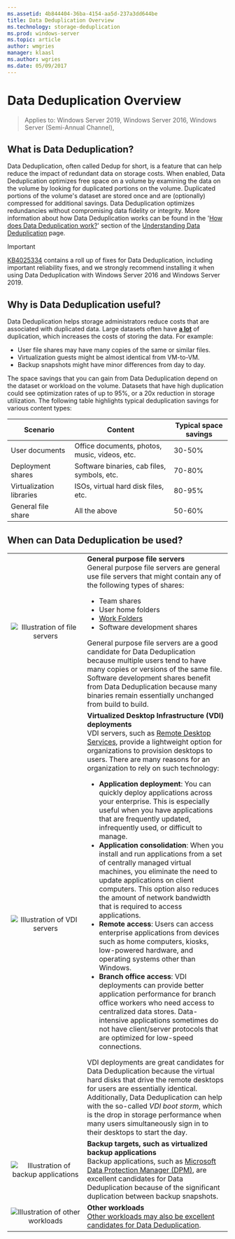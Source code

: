 ```yaml
---
ms.assetid: 4b844404-36ba-4154-aa5d-237a3dd644be
title: Data Deduplication Overview
ms.technology: storage-deduplication
ms.prod: windows-server
ms.topic: article
author: wmgries
manager: klaasl
ms.author: wgries
ms.date: 05/09/2017
---
```

# Data Deduplication Overview

> Applies to: Windows Server 2019, Windows Server 2016, Windows Server (Semi-Annual Channel), 

## <a name="what-is-dedup"></a>What is Data Deduplication?

Data Deduplication, often called Dedup for short, is a feature that can help reduce the impact of redundant data on storage costs. When enabled, Data Deduplication optimizes free space on a volume by examining the data on the volume by looking for duplicated portions on the volume. Duplicated portions of the volume's dataset are stored once and are (optionally) compressed for additional savings. Data Deduplication optimizes redundancies without compromising data fidelity or integrity. More information about how Data Deduplication works can be found in the '[How does Data Deduplication work?](understand.md#how-does-dedup-work)' section of the [Understanding Data Deduplication](understand.md) page.

> [!Important]  
> [KB4025334](https://support.microsoft.com/kb/4025334) contains a roll up of fixes for Data Deduplication, including important reliability fixes, and we strongly recommend installing it when using Data Deduplication with Windows Server 2016 and Windows Server 2019.

## <a name="why-is-dedup-useful"></a>Why is Data Deduplication useful?

Data Deduplication helps storage administrators reduce costs that are associated with duplicated data. Large datasets often have **<u>a lot</u>** of duplication, which increases the costs of storing the data. For example:

- User file shares may have many copies of the same or similar files.
- Virtualization guests might be almost identical from VM-to-VM.
- Backup snapshots might have minor differences from day to day.

The space savings that you can gain from Data Deduplication depend on the dataset or workload on the volume. Datasets that have high duplication could see optimization rates of up to 95%, or a 20x reduction in storage utilization. The following table highlights typical deduplication savings for various content types:

| Scenario       | Content                                        | Typical space savings |
|----------------|------------------------------------------------|-----------------------|
| User documents | Office documents, photos, music, videos, etc.  | 30-50%                |
| Deployment shares | Software binaries, cab files, symbols, etc. | 70-80%                |
| Virtualization libraries | ISOs, virtual hard disk files, etc.  | 80-95%                |
| General file share | All the above                           | 50-60%                |

## <a id="when-can-dedup-be-used"></a>When can Data Deduplication be used?  
<table>
    <tbody>
        <tr>
            <td style="text-align:center;min-width:150px;vertical-align:center;"><img src="media/overview-clustered-gpfs.png" alt="Illustration of file servers" /></td>
            <td style="vertical-align:top">
                <b>General purpose file servers</b><br />
                General purpose file servers are general use file servers that might contain any of the following types of shares:
                <ul>
                    <li>Team shares</li>
                    <li>User home folders</li>
                    <li><a href="https://technet.microsoft.com/library/dn265974.aspx">Work Folders</a></li>
                    <li>Software development shares</li>
                </ul>
                General purpose file servers are a good candidate for Data Deduplication because multiple users tend to have many copies or versions of the same file. Software development shares benefit from Data Deduplication because many binaries remain essentially unchanged from build to build. 
            </td>
        </tr>
        <tr>
            <td style="text-align:center;min-width:150px;vertical-align:center;"><img src="media/overview-vdi.png" alt="Illustration of VDI servers" /></td>
            <td style="vertical-align:top">
                <b>Virtualized Desktop Infrastructure (VDI) deployments</b><br />
                VDI servers, such as <a href="https://technet.microsoft.com/library/cc725560.aspx">Remote Desktop Services</a>, provide a lightweight option for organizations to provision desktops to users. There are many reasons for an organization to rely on such technology:
                <ul>
                    <li><b>Application deployment</b>: You can quickly deploy applications across your enterprise. This is especially useful when you have applications that are frequently updated, infrequently used, or difficult to manage.</li>
                    <li><b>Application consolidation</b>: When you install and run applications from a set of centrally managed virtual machines, you eliminate the need to update applications on client computers. This option also reduces the amount of network bandwidth that is required to access applications.</li>
                    <li><b>Remote access</b>: Users can access enterprise applications from devices such as home computers, kiosks, low-powered hardware, and operating systems other than Windows.</li>
                    <li><b>Branch office access</b>: VDI deployments can provide better application performance for branch office workers who need access to centralized data stores. Data-intensive applications sometimes do not have client/server protocols that are optimized for low-speed connections.</li>
                </ul>
                VDI deployments are great candidates for Data Deduplication because the virtual hard disks that drive the remote desktops for users are essentially identical. Additionally, Data Deduplication can help with the so-called <em>VDI boot storm</em>, which is the drop in storage performance when many users simultaneously sign in to their desktops to start the day.
            </td>
        </tr>
        <tr>
            <td style="text-align:center;min-width:150px;vertical-align:center;"><img src="media/overview-backup.png" alt="Illustration of backup applications" /></td>
            <td style="vertical-align:top">
                <b>Backup targets, such as virtualized backup applications</b><br />
                Backup applications, such as <a href="https://technet.microsoft.com/library/hh758173.aspx">Microsoft Data Protection Manager (DPM)</a>, are excellent candidates for Data Deduplication because of the significant duplication between backup snapshots.
            </td>
        </tr>
        <tr>
            <td style="text-align:center;min-width:150px;vertical-align:center;"><img src="media/overview-other.png" alt="Illustration of other workloads" /></td>
            <td style="vertical-align:top">
                <b>Other workloads</b><br />
                <a href="install-enable.md#enable-dedup-candidate-workloads" data-raw-source="[Other workloads may also be excellent candidates for Data Deduplication](install-enable.md#enable-dedup-candidate-workloads)">Other workloads may also be excellent candidates for Data Deduplication</a>.
            </td>
        </tr>
    </tbody>
</table>
